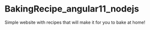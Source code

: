 # BakingRecipe_angular11_nodejs
Simple website with recipes that will make it for you to bake at home!

